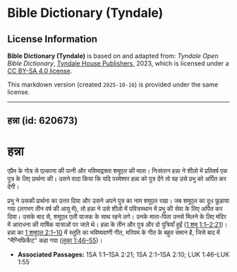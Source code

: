 # Bible Dictionary (Tyndale)

## License Information

**Bible Dictionary (Tyndale)** is based on and adapted from: _Tyndale Open Bible Dictionary_, [Tyndale House Publishers](https://tyndaleopenresources.com/), 2023, which is licensed under a [CC BY-SA 4.0 license](https://creativecommons.org/licenses/by-sa/4.0/legalcode.en).

This markdown version (created `2025-10-16`) is provided under the same license.



--------------------------------

## हन्ना (id: 620673)

हन्ना
=====

एप्रैम के गोत्र से एल्काना की पत्नी और भविष्यद्वक्ता शमूएल की माता। निःसंतान हन्ना ने शीलो में प्रतिवर्ष एक पुत्र के लिए प्रार्थना की। उसने वादा किया कि यदि परमेश्वर हन्ना को पुत्र देंगे तो वह उसे प्रभु को अर्पित कर देगी।

प्रभु ने उसकी प्रार्थना का उत्तर दिया और उसने अपने पुत्र का नाम शमूएल रखा। जब शमूएल का दूध छुड़ाया गया (लगभग तीन वर्ष की आयु में), तो हन्ना ने उसे शीलो में पवित्रस्थान में प्रभु की सेवा के लिए अर्पित कर दिया। उसके बाद से, शमूएल एली याजक के साथ रहने लगे। उनके माता\-पिता उनसे मिलने के लिए मंदिर में आराधना की वार्षिक यात्राओं पर जाते थे। हन्ना के तीन और पुत्र और दो पुत्रियाँ हुईं ([1 शमू 1:1–2:21](https://ref.ly/1Sam1:1-1Sam2:21))। हन्ना का [1 शमूएल 2:1–10](https://ref.ly/1Sam2:1-1Sam2:10) में स्तुति का भविष्यवाणी गीत, मरियम के गीत के बहुत समान है, जिसे बाद में "मैग्निफिकैट" कहा गया ([लूका 1:46–55](https://ref.ly/Luke1:46-Luke1:55))।

* **Associated Passages:** 1SA 1:1–1SA 2:21; 1SA 2:1–1SA 2:10; LUK 1:46–LUK 1:55

